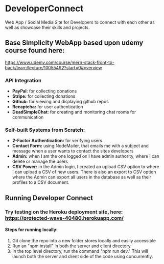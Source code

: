 # DeveloperConnect
Web App / Social Media Site for Developers to connect with each other as well as showcase their skills and projects.

## Base Simplicity WebApp based upon udemy course found here:  
https://www.udemy.com/course/mern-stack-front-to-back/learn/lecture/10055492?start=0#overview

### API Integration  
* **PayPal:** for collecting donations
* **Stripe:** for collecting donations
* **Github:** for viewing and displaying github repos
* **Recaptcha:** for user authentication
* **DeadSimpleChat:** for creating and monitoring chat rooms for communication

### Self-built Systems from Scratch:  
* **2-Factor Authentication:** for verifying users 
* **Contact Form:** using NodeMailer, that emails me with a subject and message when a user wants to contact the sites developers
* **Admin:** when I am the one logged on I have admin authority, where I can delete or manage the users
* **CSV Power:** in the Admin login, I created an upload CSV option to where I can upload a CSV of new users. There is also an export to CSV option where the Admin can export all users in the database as well as their profiles to a CSV document.

## Running Developer Connect
### Try testing on the Heroku deployment site, here: https://protected-wave-40480.herokuapp.com/
#### Steps for running locally:
1. Git clone the repo into a new folder stores locally and easily accessible
2. Run an "npm install" in both the server and client directory
3. In the top level directory, run the command "npm run dev." This will launch both the server and client side of the code using concurrently.
